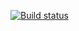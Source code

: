 [![Build status](https://ci.appveyor.com/api/projects/status/4a3n0y1950q97685?svg=true)](https://ci.appveyor.com/project/boroda96/rest)

